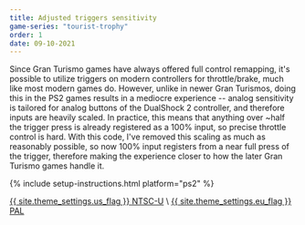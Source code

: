 ```yaml
---
title: Adjusted triggers sensitivity
game-series: "tourist-trophy"
order: 1
date: 09-10-2021
---
```


Since Gran Turismo games have always offered full control remapping, it's possible to utilize triggers on modern controllers for throttle/brake,
much like most modern games do. However, unlike in newer Gran Turismos, doing this in the PS2 games results in a mediocre experience -- analog sensitivity
is tailored for analog buttons of the DualShock 2 controller, and therefore inputs are heavily scaled. In practice, this means that anything over ~half the trigger
press is already registered as a 100% input, so precise throttle control is hard. With this code, I've removed this scaling as much as reasonably possible,
so now 100% input registers from a near full press of the trigger, therefore making the experience closer to how the later Gran Turismo games handle it.

{% include setup-instructions.html platform="ps2" %}

<a href="https://github.com/CookiePLMonster/Console-Cheat-Codes/blob/master/PS2/Tourist%20Trophy/Adjusted%20triggers%20sensitivity/FF9C0E93_triggers.pnach" class="button" role="button" target="_blank">{{ site.theme_settings.us_flag }} NTSC-U</a> \\
<a href="https://github.com/CookiePLMonster/Console-Cheat-Codes/blob/master/PS2/Tourist%20Trophy/Adjusted%20triggers%20sensitivity/CA9AA903_triggers.pnach" class="button" role="button" target="_blank">{{ site.theme_settings.eu_flag }} PAL</a>
